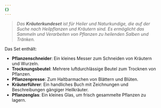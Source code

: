 ```yaml
---
{}
---
```

>*Das **Kräuterkundeset** ist für Heiler und Naturkundige, die auf der Suche nach Heilpflanzen und Kräutern sind. Es ermöglicht das Sammeln und Verarbeiten von Pflanzen zu heilenden Salben und Tränken.*  
  
Das Set enthält:  
  
- **Pflanzenschneider**: Ein kleines Messer zum Schneiden von Kräutern und Wurzeln.  
- **Trocknungsbeutel**: Mehrere luftdurchlässige Beutel zum Trocknen von Pflanzen.  
- **Pflanzenpresse**: Zum Haltbarmachen von Blättern und Blüten.  
- **Kräuterführer**: Ein handliches Buch mit Zeichnungen und Beschreibungen gängiger Heilkräuter.  
- **Pflanzenglas**: Ein kleines Glas, um frisch gesammelte Pflanzen zu lagern.